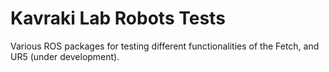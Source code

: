 # Kavraki Lab Robots Tests

Various ROS packages for testing different functionalities of the Fetch, and UR5 (under development).

